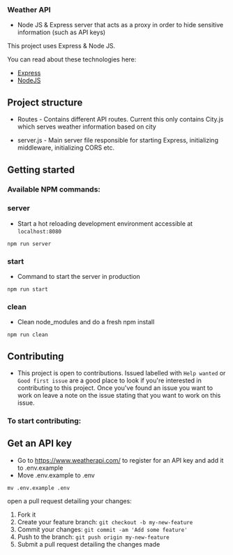 ### Weather API 

* Node JS & Express server that acts as a proxy in order to hide  sensitive information (such as API keys)

This project uses Express & Node JS. 

You can read about these technologies here: 

- [Express](http://expressjs.com/)
- [NodeJS](https://nodejs.org/en/)


## Project structure 
* Routes - Contains different API routes. Current this only contains City.js which serves weather information based on city 

* server.js - Main server file responsible for starting Express, initializing middleware, initializing CORS etc. 



## Getting started


### Available NPM commands: 


### server 
* Start a hot reloading development environment accessible at `localhost:8080`

```shell
npm run server 
```
### start 
* Command to start the server in production 

```shell
npm run start
```

### clean
* Clean node_modules and do a fresh npm install 

```shell
npm run clean
```

## Contributing 
* This project is open to contributions. Issued labelled with `Help wanted` or `Good first issue` are a good place to look if you're interested in contributing to this project. Once you've found an issue you want to work on leave a note on the issue stating that you want to work on this issue. 


### To start contributing: 


## Get an API key 
* Go to https://www.weatherapi.com/ to register for an API key and add it to .env.example 
* Move .env.example to .env 
```shell 
mv .env.example .env
``` 


open a pull request detailing your changes: 
1. Fork it 
2. Create your feature branch: `git checkout -b my-new-feature`
3. Commit your changes: `git commit -am 'Add some feature'`
4. Push to the branch: `git push origin my-new-feature`
5. Submit a pull request detailing the changes made 
